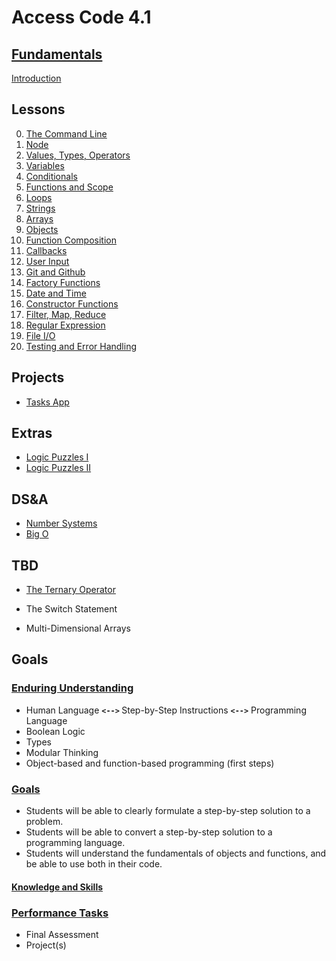 # <b>Access Code 4.1</b> 

## <b><u>Fundamentals</u></b>

[Introduction](lessons/intro/intro.md)

## Lessons

0. [The Command Line](lessons/terminal/terminal.md)
1. [Node](lessons/node/node.md)
2. [Values, Types, Operators](lessons/values/values.md)
3. [Variables](lessons/variables/variables.md)
4. [Conditionals](lessons/conditionals/conditionals.md)
5. [Functions and Scope](lessons/functions/functions.md)
6. [Loops](lessons/loops/loops.md)
7. [Strings](lessons/strings/strings.md)
8. [Arrays](lessons/arrays/arrays.md)
9. [Objects](lessons/objects/objects.md)
10. [Function Composition](lessons/function_composition/function_composition.md)
11. [Callbacks](lessons/callbacks/callbacks.md)
12. [User Input](lessons/user_input/user_input.md)
13. [Git and Github](lessons/git_and_github/git_and_github.md)
14. [Factory Functions](lessons/factory_functions/factory_functions.md)
15. [Date and Time](lessons/date_and_time/date_and_time.md)
16. [Constructor Functions](lessons/constructor_functions/constructor_functions.md)
17. [Filter, Map, Reduce](lessons/map_filter_reduce/map_filter_reduce.md)
18. [Regular Expression](lessons/regex/regex.md)
19. [File I/O](lessons/file/file.md)
20. [Testing and Error Handling](lessons/error_handling/error_handling.md)

## Projects

* [Tasks App](extras/tasks/tasks.md)

## Extras

* [Logic Puzzles I](extras/logic_puzzles/logic_puzzles_i.md)
* [Logic Puzzles II](extras/logic_puzzles/logic_puzzles_ii.md)

## DS&A

* [Number Systems](lessons/number_systems/number_systems.md)
* [Big O](../dsa/big_o/big_o.md)

## TBD

* [The Ternary Operator](extras/ternary_operator/ternary_operator.md)

* The Switch Statement
* Multi-Dimensional Arrays

## Goals

### <u>Enduring Understanding</u>

* Human Language <b>`<-->` </b>Step-by-Step Instructions <b>`<-->`</b> Programming Language
* Boolean Logic
* Types
* Modular Thinking
* Object-based and function-based programming (first steps)

### <u>Goals</u>

* Students will be able to clearly formulate a step-by-step solution to a problem.
* Students will be able to convert a step-by-step solution to a programming language.
* Students will understand the fundamentals of objects and functions, and be able to use both in their code.

#### <u>Knowledge and Skills</u>

### <u>Performance Tasks</u>

* Final Assessment
* Project(s)
